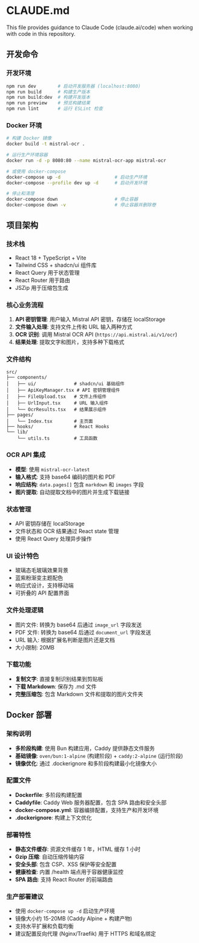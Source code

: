 # CLAUDE.md

This file provides guidance to Claude Code (claude.ai/code) when working with code in this repository.

## 开发命令

### 开发环境
```bash
npm run dev        # 启动开发服务器 (localhost:8080)
npm run build      # 构建生产版本
npm run build:dev  # 构建开发版本
npm run preview    # 预览构建结果
npm run lint       # 运行 ESLint 检查
```

### Docker 环境
```bash
# 构建 Docker 镜像
docker build -t mistral-ocr .

# 运行生产环境容器
docker run -d -p 8080:80 --name mistral-ocr-app mistral-ocr

# 或使用 docker-compose
docker-compose up -d                    # 启动生产环境
docker-compose --profile dev up -d      # 启动开发环境

# 停止和清理
docker-compose down                     # 停止容器
docker-compose down -v                  # 停止容器并删除卷
```

## 项目架构

### 技术栈
- React 18 + TypeScript + Vite
- Tailwind CSS + shadcn/ui 组件库
- React Query 用于状态管理
- React Router 用于路由
- JSZip 用于压缩包生成

### 核心业务流程
1. **API 密钥管理**: 用户输入 Mistral API 密钥，存储在 localStorage
2. **文件输入处理**: 支持文件上传和 URL 输入两种方式
3. **OCR 识别**: 调用 Mistral OCR API (`https://api.mistral.ai/v1/ocr`)
4. **结果处理**: 提取文字和图片，支持多种下载格式

### 文件结构
```
src/
├── components/
│   ├── ui/              # shadcn/ui 基础组件
│   ├── ApiKeyManager.tsx # API 密钥管理组件
│   ├── FileUpload.tsx   # 文件上传组件  
│   ├── UrlInput.tsx     # URL 输入组件
│   └── OcrResults.tsx   # 结果展示组件
├── pages/
│   └── Index.tsx        # 主页面
├── hooks/               # React Hooks
└── lib/
    └── utils.ts         # 工具函数
```

### OCR API 集成
- **模型**: 使用 `mistral-ocr-latest`
- **输入格式**: 支持 base64 编码的图片和 PDF
- **响应结构**: `data.pages[]` 包含 `markdown` 和 `images` 字段
- **图片提取**: 自动提取文档中的图片并生成下载链接

### 状态管理
- API 密钥存储在 localStorage
- 文件状态和 OCR 结果通过 React state 管理
- 使用 React Query 处理异步操作

### UI 设计特色
- 玻璃态毛玻璃效果背景
- 蓝紫粉渐变主题配色
- 响应式设计，支持移动端
- 可折叠的 API 配置界面

### 文件处理逻辑
- 图片文件: 转换为 base64 后通过 `image_url` 字段发送
- PDF 文件: 转换为 base64 后通过 `document_url` 字段发送
- URL 输入: 根据扩展名判断是图片还是文档
- 大小限制: 20MB

### 下载功能
- **复制文字**: 直接复制识别结果到剪贴板
- **下载 Markdown**: 保存为 .md 文件
- **完整压缩包**: 包含 Markdown 文件和提取的图片文件夹

## Docker 部署

### 架构说明
- **多阶段构建**: 使用 Bun 构建应用，Caddy 提供静态文件服务
- **基础镜像**: `oven/bun:1-alpine` (构建阶段) + `caddy:2-alpine` (运行阶段)
- **镜像优化**: 通过 .dockerignore 和多阶段构建最小化镜像大小

### 配置文件
- **Dockerfile**: 多阶段构建配置
- **Caddyfile**: Caddy Web 服务器配置，包含 SPA 路由和安全头部
- **docker-compose.yml**: 容器编排配置，支持生产和开发环境
- **.dockerignore**: 构建上下文优化

### 部署特性
- **静态文件缓存**: 资源文件缓存 1 年，HTML 缓存 1 小时
- **Gzip 压缩**: 自动压缩传输内容
- **安全头部**: 包含 CSP、XSS 保护等安全配置
- **健康检查**: 内置 /health 端点用于容器健康监控
- **SPA 路由**: 支持 React Router 的前端路由

### 生产部署建议
- 使用 `docker-compose up -d` 启动生产环境
- 镜像大小约 15-20MB (Caddy Alpine + 构建产物)
- 支持水平扩展和负载均衡
- 建议配置反向代理 (Nginx/Traefik) 用于 HTTPS 和域名绑定